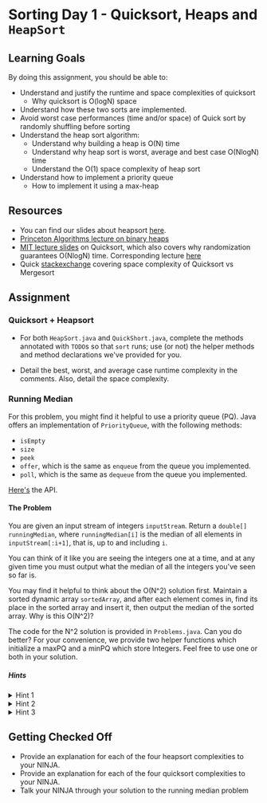 # Sorting Day 1 - Quicksort, Heaps and `HeapSort`

## Learning Goals

By doing this assignment, you should be able to:

* Understand and justify the runtime and space complexities of quicksort
  * Why quicksort is O(logN) space
* Understand how these two sorts are implemented.
* Avoid worst case performances (time and/or space) of Quick sort by randomly shuffling before sorting
* Understand the heap sort algorithm:
  * Understand why building a heap is O(N) time
  * Understand why heap sort is worst, average and best case O(NlogN) time
  * Understand the O(1) space complexity of heap sort
* Understand how to implement a priority queue
  * How to implement it using a max-heap

## Resources

* You can find our slides about heapsort [here](https://drive.google.com/open?id=1FymC42ujtVceMMYiw9Wa8vMU1ehTvf7uLgcyuIutN68).
* [Princeton Algorithms lecture on binary heaps](https://www.youtube.com/watch?v=U_TfcSpQmNc)
* [MIT lecture slides](https://drive.google.com/open?id=1A-T35tNHuOmlW4Y_u_65HMSGGzBsIljC) on Quicksort, which also covers why randomization guarantees O(NlogN) time. Corresponding lecture [here](https://www.youtube.com/watch?v=vK_q-C-kXhs)
* Quick [stackexchange](https://cs.stackexchange.com/questions/35509/can-anybody-explain-intuitively-why-quick-sort-need-logn-extra-space-and-merge) covering space complexity of Quicksort vs Mergesort

## Assignment

### Quicksort + Heapsort

- For both `HeapSort.java` and `QuickShort.java`, complete the methods annotated with `TODO`s so that `sort` runs; use (or not) the helper methods and method declarations we've provided for you.

- Detail the best, worst, and average case runtime complexity in the comments. Also, detail the space complexity.

### Running Median

For this problem, you might find it helpful to use a priority queue (PQ). Java offers an implementation of `PriorityQueue`, with the following methods:

- `isEmpty`
- `size`
- `peek`
- `offer`, which is the same as `enqueue` from the queue you implemented.
- `poll`, which is the same as `dequeue` from the queue you implemented.

[Here's](https://docs.oracle.com/javase/7/docs/api/java/util/PriorityQueue.html) the API.

#### The Problem

You are given an input stream of integers `inputStream`. Return a `double[] runningMedian`, where `runningMedian[i]` is the median of all elements in `inputStream[:i+1]`, that is, up to and including `i`.

You can think of it like you are seeing the integers one at a time, and at any given time you must output what the median of all the integers you've seen so far is.

You may find it helpful to think about the O(N^2) solution first. Maintain a sorted dynamic array `sortedArray`, and after each element comes in, find its place in the sorted array and insert it, then output the median of the sorted array. Why is this O(N^2)?

The code for the N^2 solution is provided in `Problems.java`. Can you do better? For your convenience, we provide two helper functions which initialize a maxPQ and a minPQ which store Integers. Feel free to use one or both in your solution.

##### Hints

<details> 
  <summary>Hint 1</summary>
    In order to find the median of an array, we only need to know the value of either one or two elements in the corresponding sorted array. For example, if currently we've seen elements `[4, 3, 1, 5, 2]`, we only need one element from the corresponding sorted array `[1, 2, 3, 4, 5]`, which is the one at index `2` (which is `3`). If we add a number (say, 4), then the sorted array becomes `[1, 2, 3, 4, 4, 5]`, and we only need to know the elements at indices `2` and `3` to calculate the median (which evaluates to `3.5`).
</details>

<details> 
  <summary>Hint 2</summary>
    If, as we receive numbers in our input stream we can successfully store 2 numbers: 1. The number after the median (when the array is in sorted order), and 2. The number before the median (or the median itself, if the array is odd-length), then we can calculate the median each time we receive a new number. 
</details>

<details> 
  <summary>Hint 3</summary>
    Store all the numbers before or equal to the median in one data-structure, and all the numbers after the median in another data-structure. Which data structure will allow you to quickly find the median each time you see a number, and to shift elements back-and-forth quickly?
</details>

## Getting Checked Off

- Provide an explanation for each of the four heapsort complexities to your NINJA.
- Provide an explanation for each of the four quicksort complexities to your NINJA.
- Talk your NINJA through your solution to the running median problem
